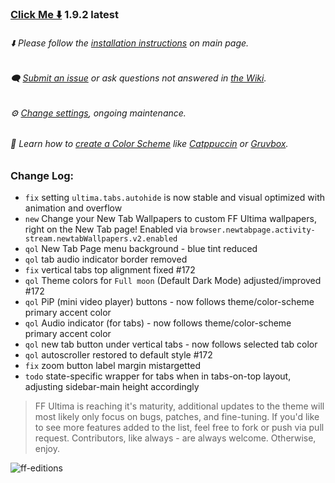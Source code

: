 ### [Click Me ⬇️](https://github.com/soulhotel/FF-ULTIMA/releases/download/1.9.2/ffultima1.9.2.zip) 1.9.2 latest

###### ⬇️ Please follow the [installation instructions](https://github.com/soulhotel/FF-ULTIMA#installation) on main page.

###### 🗨️ [Submit an issue](https://github.com/soulhotel/FF-ULTIMA/issues/new/choose) or ask questions not answered in [the Wiki](https://github.com/soulhotel/FF-ULTIMA/wiki).

###### ⚙️ [Change settings](https://github.com/soulhotel/FF-ULTIMA/wiki/Settings), ongoing maintenance.

###### 🎨 Learn how to [create a Color Scheme](https://github.com/soulhotel/FF-ULTIMA/wiki/Create-a-Color-Scheme) like [Catppuccin](https://github.com/soulhotel/FF-ULTIMA/blob/next-release/theme/color-schemes/catppuccin/readme.md) or [Gruvbox](https://github.com/soulhotel/FF-ULTIMA/blob/next-release/theme/color-schemes/gruvbox-light/readme.md).

### Change Log:
- `fix` setting `ultima.tabs.autohide` is now stable and visual optimized with animation and overflow
- `new` Change your New Tab Wallpapers to custom FF Ultima wallpapers, right on the New Tab page! Enabled via `browser.newtabpage.activity-stream.newtabWallpapers.v2.enabled`
- `qol` New Tab Page menu background - blue tint reduced
- `qol` tab audio indicator border removed
- `fix` vertical tabs top alignment fixed #172
- `qol` Theme colors for `Full moon` (Default Dark Mode) adjusted/improved #172
- `qol` PiP (mini video player) buttons - now follows theme/color-scheme primary accent color
- `qol` Audio indicator (for tabs) - now follows theme/color-scheme primary accent color
- `qol` new tab button under vertical tabs - now follows selected tab color
- `qol` autoscroller restored to default style #172
- `fix` zoom button label margin mistargetted
- `todo` state-specific wrapper for tabs when in tabs-on-top layout, adjusting sidebar-main height accordingly

> FF Ultima is reaching it's maturity, additional updates to the theme will most likely only focus on bugs, patches, and fine-tuning. If you'd like to see more features added to the list, feel free to fork or push via pull request. Contributors, like always - are always welcome. Otherwise, enjoy.

![ff-editions](https://github.com/user-attachments/assets/b7ca4a8c-1a8d-4f38-adae-be7a99b69e29)
